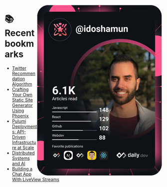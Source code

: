 <a href="https://app.daily.dev/idoshamun"><img src="https://raw.githubusercontent.com/idoshamun/idoshamun/devcard/devcard.svg" align='right' width="400" alt="Ido Shamun's Dev Card"/></a>

# 📚 Recent bookmarks
<!-- BOOKMARKS:START -->
- [Twitter Recommendation Algorithm](https://app.daily.dev/posts/OU0lBBjan?utm_source=rss&utm_medium=bookmarks&utm_campaign=28849d86070e4c099c877ab6837c61f0)
- [Crafting Your Own Static Site Generator Using Phoenix](https://app.daily.dev/posts/CMVXGDkTM?utm_source=rss&utm_medium=bookmarks&utm_campaign=28849d86070e4c099c877ab6837c61f0)
- [Pulumi Deployments: API-Driven Infrastructure at Scale](https://app.daily.dev/posts/pxfK6ymlz?utm_source=rss&utm_medium=bookmarks&utm_campaign=28849d86070e4c099c877ab6837c61f0)
- [Distributed Systems and AI](https://app.daily.dev/posts/POwifQ2jl?utm_source=rss&utm_medium=bookmarks&utm_campaign=28849d86070e4c099c877ab6837c61f0)
- [Building a Chat App With LiveView Streams](https://app.daily.dev/posts/lxurgKckZ?utm_source=rss&utm_medium=bookmarks&utm_campaign=28849d86070e4c099c877ab6837c61f0)
<!-- BOOKMARKS:END -->
